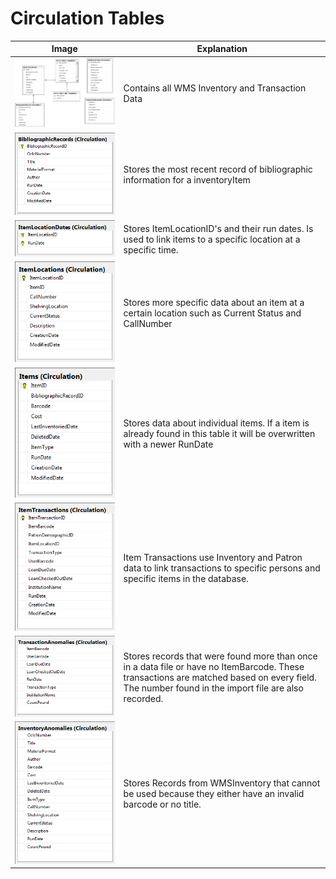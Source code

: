 # Circulation Tables

|Image|Explanation|
|-----|-----------|
|![Statistics.Circulation.png](Statistics.Circulation.png)|Contains all WMS Inventory and Transaction Data|
|![BibliographicRecords.png](BibliographicRecords.png)|Stores the most recent record of bibliographic information for a inventoryItem|
|![ItemLocationDates](ItemLocationDates.png)|Stores ItemLocationID's and their run dates. Is used to link items to a specific location at a specific time.|
|![ItemLocations](ItemLocations.png)|Stores more specific data about an item at a certain location such as Current Status and CallNumber|
|![Items](Items.png)|Stores data about individual items. If a item is already found in this table it will be overwritten with a newer RunDate|
|![ItemTransactions](ItemTransactions.png)|Item Transactions use Inventory and Patron data to link transactions to specific persons and specific items in the database.|
|![TransactionAnomalies](TransactionAnomalies.png)|Stores records that were found more than once in a data file or have no ItemBarcode. These transactions are matched based on every field. The number found in the import file are also recorded.|
|![InventoryAnomalies](InventoryAnomalies.png)|Stores Records from WMSInventory that cannot be used because they either have an invalid barcode or no title.|